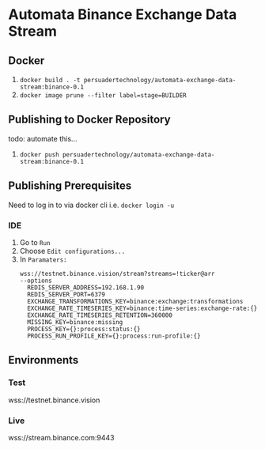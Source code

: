 # Automata Binance Exchange Data Stream

## Docker
1. `docker build . -t persuadertechnology/automata-exchange-data-stream:binance-0.1`
2. `docker image prune --filter label=stage=BUILDER`

## Publishing to Docker Repository
todo: automate this...
1. `docker push persuadertechnology/automata-exchange-data-stream:binance-0.1`

## Publishing Prerequisites
Need to log in to via docker cli i.e. `docker login -u`

### IDE
1. Go to `Run`
2. Choose `Edit configurations...`
3. In `Paramaters:` 
   ```
   wss://testnet.binance.vision/stream?streams=!ticker@arr  
   --options 
     REDIS_SERVER_ADDRESS=192.168.1.90 
     REDIS_SERVER_PORT=6379 
     EXCHANGE_TRANSFORMATIONS_KEY=binance:exchange:transformations 
     EXCHANGE_RATE_TIMESERIES_KEY=binance:time-series:exchange-rate:{}  
     EXCHANGE_RATE_TIMESERIES_RETENTION=360000 
     MISSING_KEY=binance:missing
     PROCESS_KEY={}:process:status:{} 
     PROCESS_RUN_PROFILE_KEY={}:process:run-profile:{} 
   ```

## Environments

### Test
wss://testnet.binance.vision

### Live
wss://stream.binance.com:9443
